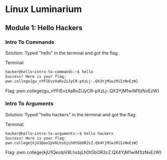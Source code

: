 # Linux Luminarium

## Module 1: Hello Hackers

### Intro To Commands

Solution: Typed "hello" in the terminal and got the flag.

Terminal: 
```bash
hacker@hello~intro-to-commands:~$ hello
Success! Here is your flag:
pwn.college{gu_nYFIEvzXaRvZiJyCR-pXzLj-.QX3YjM1wiM1IzNxEzW}
```
Flag: 
pwn.college{gu_nYFIEvzXaRvZiJyCR-pXzLj-.QX3YjM1wiM1IzNxEzW}

### Intro To Arguments

Solution: Typed "hello hackers" in the terminal and got the flag.

Terminal: 
```bash
hacker@hello~intro-to-arguments:~$ hello hackers
Success! Here is your flag:
pwn.college{kjU1QeoIpV8LhsbjLh0tGbOR2cZ.QX4YjM1wiM1IzNxEzW}
```
Flag: 
pwn.college{kjU1QeoIpV8LhsbjLh0tGbOR2cZ.QX4YjM1wiM1IzNxEzW}
